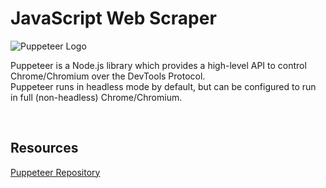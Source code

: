 # JavaScript Web Scraper

![Puppeteer Logo](https://user-images.githubusercontent.com/10379601/29446482-04f7036a-841f-11e7-9872-91d1fc2ea683.png)

<p>Puppeteer is a Node.js library which provides a high-level API to control Chrome/Chromium over the DevTools Protocol.<br>
Puppeteer runs in headless mode by default, but can be configured to run in full (non-headless) Chrome/Chromium.</p>

<br>

## Resources

[Puppeteer Repository](https://github.com/puppeteer/puppeteer/tree/main#readme)
